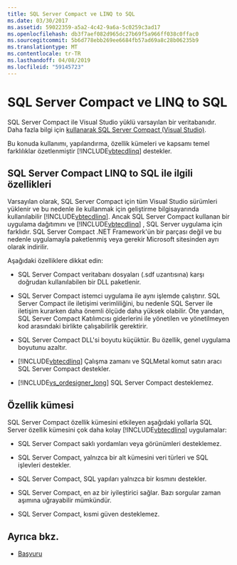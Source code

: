 ```yaml
---
title: SQL Server Compact ve LINQ to SQL
ms.date: 03/30/2017
ms.assetid: 59022359-a5a2-4c42-9a6a-5c0259c3ad17
ms.openlocfilehash: db3f7aef082d965dc27b69f5a966ff038c0ffac0
ms.sourcegitcommit: 5b6d778ebb269ee6684fb57ad69a8c28b06235b9
ms.translationtype: MT
ms.contentlocale: tr-TR
ms.lasthandoff: 04/08/2019
ms.locfileid: "59145723"
---
```

# <a name="sql-server-compact-and-linq-to-sql"></a>SQL Server Compact ve LINQ to SQL
SQL Server Compact ile Visual Studio yüklü varsayılan bir veritabanıdır. Daha fazla bilgi için [kullanarak SQL Server Compact (Visual Studio)](https://docs.microsoft.com/previous-versions/visualstudio/visual-studio-2012/aa983321(v=vs.110)).  
  
 Bu konuda kullanımı, yapılandırma, özellik kümeleri ve kapsamı temel farklılıklar özetlenmiştir [!INCLUDE[vbtecdlinq](../../../../../../includes/vbtecdlinq-md.md)] destekler.  
  
## <a name="characteristics-of-sql-server-compact-in-relation-to-linq-to-sql"></a>SQL Server Compact LINQ to SQL ile ilgili özellikleri  
 Varsayılan olarak, SQL Server Compact için tüm Visual Studio sürümleri yüklenir ve bu nedenle ile kullanmak için geliştirme bilgisayarında kullanılabilir [!INCLUDE[vbtecdlinq](../../../../../../includes/vbtecdlinq-md.md)]. Ancak SQL Server Compact kullanan bir uygulama dağıtımını ve [!INCLUDE[vbtecdlinq](../../../../../../includes/vbtecdlinq-md.md)] , SQL Server uygulama için farklıdır. SQL Server Compact .NET Framework'ün bir parçası değil ve bu nedenle uygulamayla paketlenmiş veya gerekir Microsoft sitesinden ayrı olarak indirilir.  
  
 Aşağıdaki özelliklere dikkat edin:  
  
-   SQL Server Compact veritabanı dosyaları (.sdf uzantısına) karşı doğrudan kullanılabilen bir DLL paketlenir.  
  
-   SQL Server Compact istemci uygulama ile aynı işlemde çalıştırır. SQL Server Compact ile iletişimi verimliliğini, bu nedenle SQL Server ile iletişim kurarken daha önemli ölçüde daha yüksek olabilir. Öte yandan, SQL Server Compact Katılımcısı giderlerini ile yönetilen ve yönetilmeyen kod arasındaki birlikte çalışabilirlik gerektirir.  
  
-   SQL Server Compact DLL'si boyutu küçüktür. Bu özellik, genel uygulama boyutunu azaltır.  
  
-   [!INCLUDE[vbtecdlinq](../../../../../../includes/vbtecdlinq-md.md)] Çalışma zamanı ve SQLMetal komut satırı aracı SQL Server Compact destekler.  
  
-   [!INCLUDE[vs_ordesigner_long](../../../../../../includes/vs-ordesigner-long-md.md)] SQL Server Compact desteklemez.  
  
## <a name="feature-set"></a>Özellik kümesi  
 SQL Server Compact özellik kümesini etkileyen aşağıdaki yollarla SQL Server özellik kümesini çok daha kolay [!INCLUDE[vbtecdlinq](../../../../../../includes/vbtecdlinq-md.md)] uygulamalar:  
  
-   SQL Server Compact saklı yordamları veya görünümleri desteklemez.  
  
-   SQL Server Compact, yalnızca bir alt kümesini veri türleri ve SQL işlevleri destekler.  
  
-   SQL Server Compact, SQL yapıları yalnızca bir kısmını destekler.  
  
-   SQL Server Compact, en az bir iyileştirici sağlar. Bazı sorgular zaman aşımına uğrayabilir mümkündür.  
  
-   SQL Server Compact, kısmi güven desteklemez.  
  
## <a name="see-also"></a>Ayrıca bkz.

- [Başvuru](../../../../../../docs/framework/data/adonet/sql/linq/reference.md)
